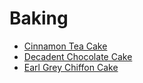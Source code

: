 # Baking

* [Cinnamon Tea Cake](/Cinnamon%20Tea%20Cake.md)
* [Decadent Chocolate Cake](/Decadent%20Chocolate%20Cake.md)
* [Earl Grey Chiffon Cake](/Earl%20Grey%20Chiffon%20Cake.md)
